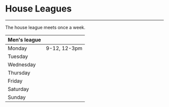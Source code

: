 # House Leagues

---

The house league meets once a week.

| Men's league |          |
|--------------|----------|
| Monday       | 9-12, 12-3pm     |
| Tuesday      |          |
| Wednesday    |          |
| Thursday     |          |
| Friday       |          |
| Saturday     |          |
| Sunday       |          |
